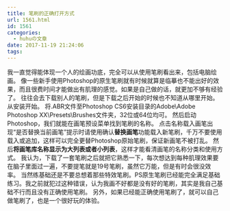 ```yaml
---
title: 笔刷的正确打开方式
url: 1561.html
id: 1561
categories:
  - huhuの文章
date: 2017-11-19 21:24:06
tags:
---
```


我一直觉得能体现一个人的绘画功底，完全可以从使用笔刷看出来，包括电脑绘画。 像一些新手使用Photoshop的原生笔刷就有时候就算是临摹也不能出好的效果，而且很费时间才能做出有肌理的感觉。如果是自己做的话，就更加不够有经验了。 往往会去下载别人的笔刷，但是下载之后开始的时候也不知道从哪里开始。 从安装开始。 将.ABR文件至Photoshop CS6安装目录的Adobe\\Adobe Photoshop XX\\Presets\\Brushes文件夹，32位或64位均可。 然后启动Photoshop，我们就能在画笔预设菜单找到笔刷的名称。 点击名称载入画笔出现“是否替换当前画笔”提示时请使用确认**替换画笔**功能载入新笔刷，千万不要使用载入或追加，这样可以完全更替Photoshop原始笔刷，保证新画笔不被打乱。 然后**将画笔库名称显示为大列表或者小列表**，这样才能看清画笔的名称分类和使用方式。 我认为，下载了一套笔刷之后就把它熟悉一下，每次想达到每种肌理效果要在脑子里面过一遍，不要提笔就是19号笔刷，虽然它万能，但是有时会很没效率。 当然练基础还是不要总想着那些特效笔刷。PS原生笔刷已经能完全满足基础练习。我之前就犯过这种错误，认为我画不好都是没有好的笔刷，其实是我自己基础不行而且没有正确使用笔刷。 另外，如果已经能正确使用笔刷了，就可以自己做笔刷了，也是一个很好玩的体验。